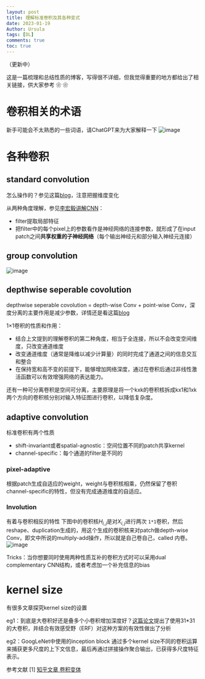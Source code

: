 ```yaml
---
layout: post
title: 理解标准卷积及其各种变式
date: 2023-01-19
Author: Ursula
tags: [DL]
comments: true
toc: true
--- 
```


（更新中）

这是一篇梳理和总结性质的博客，写得很不详细，但我觉得重要的地方都给出了相关链接，供大家参考 ❀ ❀

# 卷积相关的术语
新手可能会不太熟悉的一些词语，请ChatGPT来为大家解释一下
![image](https://user-images.githubusercontent.com/73097943/227718104-8720bf53-dd9d-4f2b-bb4b-e028b48d2faa.png)

# 各种卷积
## standard convolution
怎么操作的？参见这篇[blog](https://yinguobing.com/separable-convolution/#fn2)，注意把握维度变化

从两种角度理解，参见[李宏毅讲解CNN](https://www.bilibili.com/video/BV1Lb411b7BS/?vd_source=9da8a8ddd09633f1154195a4e101a0d4)：
- filter提取局部特征
- 把filter中的每个pixel上的参数看作是神经网络的连接参数，就形成了在input patch之间**共享权重的子神经网络**（每个输出神经元和部分输入神经元连接）

## group convolution

![image](https://github.com/ursulalujun/blog/assets/73097943/6bd63b11-5f28-419b-b7ec-d260f529613f)

## depthwise seperable covolution
depthwise seperable covolution = depth-wise Conv + point-wise Conv，深度分离的主要作用是减少参数，详情还是看这篇[blog](https://yinguobing.com/separable-convolution/#fn2)

1×1卷积的性质和作用：
- 结合上文提到的理解卷积的第二种角度，相当于全连接，所以不会改变空间维度，只改变通道维度
- 改变通道维度（通常是降维以减少计算量）的同时完成了通道之间的信息交互和整合
- 在保持宽和高不变的前提下，能够增加网络深度，通过在卷积后通过非线性激活函数可以有效增强网络的表达能力。

还有一种可分离卷积是空间可分离，主要原理是将一个kxk的卷积核拆成kx1和1xk两个方向的卷积核分别对输入特征图进行卷积，以降低复杂度。

## adaptive convolution
标准卷积有两个性质
- shift-invariant或者spatial-agnostic：空间位置不同的patch共享kernel
- channel-specific：每个通道的filter是不同的

### pixel-adaptive
根据patch生成自适应的weight，weight与卷积核相乘，仍然保留了卷积channel-specific的特性，但没有完成通道维度的自适应。

### Involution
有着与卷积相反的特性
下图中的卷积核$H_{i,j}$是对$X_{i,j}$进行两次 `1*1`卷积，然后reshape、duplication生成的，用这个生成的卷积核来对patch做depth-wise Conv，即文中所说的multiply-add操作，所以就是自己卷自己，called 内卷。
![image](https://user-images.githubusercontent.com/73097943/227722656-e63346c3-9ee4-478a-8af7-ab8a6f61624c.png)

Tricks：当你想要同时使用两种性质互补的卷积方式时可以采用dual complementary CNN结构，或者考虑加一个补充信息的bias

# kernel size
有很多文章探究kernel size的设置

eg1：到底是大卷积好还是叠多个小卷积增加深度好？[这篇论文](https://arxiv.org/abs/2203.06717)提出了使用31*31的大卷积，并结合有效感受野（ERF）对这种方案的有效性做出了分析

eg2：GoogLeNet中使用的inception block 通过多个kernel size不同的卷积运算来捕获更多尺度的上下文信息，最后再通过拼接操作聚合输出，已获得多尺度特征表示。

参考文献
[1] [知乎文章 卷积变体](https://zhuanlan.zhihu.com/p/393200454)

